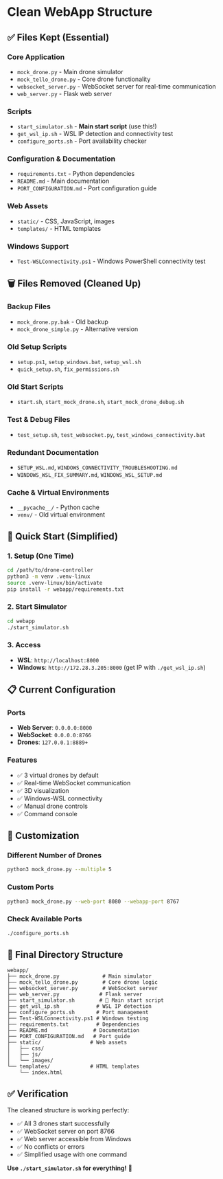 # Clean WebApp Structure

## ✅ Files Kept (Essential)

### Core Application
- `mock_drone.py` - Main drone simulator
- `mock_tello_drone.py` - Core drone functionality
- `websocket_server.py` - WebSocket server for real-time communication
- `web_server.py` - Flask web server

### Scripts
- `start_simulator.sh` - **Main start script** (use this!)
- `get_wsl_ip.sh` - WSL IP detection and connectivity test
- `configure_ports.sh` - Port availability checker

### Configuration & Documentation
- `requirements.txt` - Python dependencies
- `README.md` - Main documentation
- `PORT_CONFIGURATION.md` - Port configuration guide

### Web Assets
- `static/` - CSS, JavaScript, images
- `templates/` - HTML templates

### Windows Support
- `Test-WSLConnectivity.ps1` - Windows PowerShell connectivity test

## 🗑️ Files Removed (Cleaned Up)

### Backup Files
- `mock_drone.py.bak` - Old backup
- `mock_drone_simple.py` - Alternative version

### Old Setup Scripts
- `setup.ps1`, `setup_windows.bat`, `setup_wsl.sh`
- `quick_setup.sh`, `fix_permissions.sh`

### Old Start Scripts
- `start.sh`, `start_mock_drone.sh`, `start_mock_drone_debug.sh`

### Test & Debug Files
- `test_setup.sh`, `test_websocket.py`, `test_windows_connectivity.bat`

### Redundant Documentation
- `SETUP_WSL.md`, `WINDOWS_CONNECTIVITY_TROUBLESHOOTING.md`
- `WINDOWS_WSL_FIX_SUMMARY.md`, `WINDOWS_WSL_SETUP.md`

### Cache & Virtual Environments
- `__pycache__/` - Python cache
- `venv/` - Old virtual environment

## 🚀 Quick Start (Simplified)

### 1. Setup (One Time)
```bash
cd /path/to/drone-controller
python3 -m venv .venv-linux
source .venv-linux/bin/activate
pip install -r webapp/requirements.txt
```

### 2. Start Simulator
```bash
cd webapp
./start_simulator.sh
```

### 3. Access
- **WSL**: `http://localhost:8000`
- **Windows**: `http://172.28.3.205:8000` (get IP with `./get_wsl_ip.sh`)

## 📋 Current Configuration

### Ports
- **Web Server**: `0.0.0.0:8000`
- **WebSocket**: `0.0.0.0:8766`
- **Drones**: `127.0.0.1:8889+`

### Features
- ✅ 3 virtual drones by default
- ✅ Real-time WebSocket communication
- ✅ 3D visualization
- ✅ Windows-WSL connectivity
- ✅ Manual drone controls
- ✅ Command console

## 🔧 Customization

### Different Number of Drones
```bash
python3 mock_drone.py --multiple 5
```

### Custom Ports
```bash
python3 mock_drone.py --web-port 8080 --webapp-port 8767
```

### Check Available Ports
```bash
./configure_ports.sh
```

## 📁 Final Directory Structure

```
webapp/
├── mock_drone.py              # Main simulator
├── mock_tello_drone.py        # Core drone logic
├── websocket_server.py        # WebSocket server
├── web_server.py             # Flask server
├── start_simulator.sh        # 🚀 Main start script
├── get_wsl_ip.sh            # WSL IP detection
├── configure_ports.sh       # Port management
├── Test-WSLConnectivity.ps1 # Windows testing
├── requirements.txt         # Dependencies
├── README.md               # Documentation
├── PORT_CONFIGURATION.md   # Port guide
├── static/                # Web assets
│   ├── css/
│   ├── js/
│   └── images/
└── templates/             # HTML templates
    └── index.html
```

## ✅ Verification

The cleaned structure is working perfectly:
- ✅ All 3 drones start successfully
- ✅ WebSocket server on port 8766
- ✅ Web server accessible from Windows
- ✅ No conflicts or errors
- ✅ Simplified usage with one command

**Use `./start_simulator.sh` for everything!** 🎉
